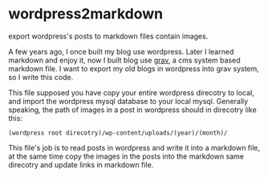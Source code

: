 # wordpress2markdown
export wordpress's posts to markdown files contain images.

A few years ago, I once built my blog use wordpress. Later I learned markdown and enjoy it, now I built blog use [grav](https://getgrav.org/), a cms system based markdown file. I want to export my old blogs in wordpress into  grav system, so I write this code.

This file supposed you have copy your entire wordpress direcotry to local, and import the wordpress mysql database to your local mysql. Generally speaking, the path of images in a post in wordpress should in direcotry like this: 
```
(wordpress root direcotry)/wp-content/uploads/(year)/(month)/
```
This file's job is to read posts in wordpress and write it into a markdown file, at the same time copy the images in the posts into the markdown same direcotry and update links in markdown file.
